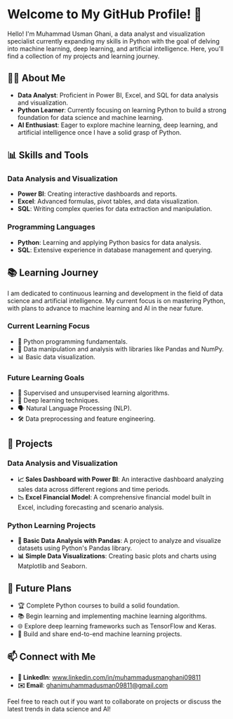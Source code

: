 # Welcome to My GitHub Profile! 🚀

Hello! I'm Muhammad Usman Ghani, a data analyst and visualization specialist currently expanding my skills in Python with the goal of delving into machine learning, deep learning, and artificial intelligence. Here, you'll find a collection of my projects and learning journey.

## 🧑‍💼 About Me

- **Data Analyst**: Proficient in Power BI, Excel, and SQL for data analysis and visualization.
- **Python Learner**: Currently focusing on learning Python to build a strong foundation for data science and machine learning.
- **AI Enthusiast**: Eager to explore machine learning, deep learning, and artificial intelligence once I have a solid grasp of Python.

## 📊 Skills and Tools

### Data Analysis and Visualization
- **Power BI**: Creating interactive dashboards and reports.
- **Excel**: Advanced formulas, pivot tables, and data visualization.
- **SQL**: Writing complex queries for data extraction and manipulation.

### Programming Languages
- **Python**: Learning and applying Python basics for data analysis.
- **SQL**: Extensive experience in database management and querying.

## 📚 Learning Journey

I am dedicated to continuous learning and development in the field of data science and artificial intelligence. My current focus is on mastering Python, with plans to advance to machine learning and AI in the near future.

### Current Learning Focus
- 🐍 Python programming fundamentals.
- 🧮 Data manipulation and analysis with libraries like Pandas and NumPy.
- 📊 Basic data visualization.

### Future Learning Goals
- 🤖 Supervised and unsupervised learning algorithms.
- 🧠 Deep learning techniques.
- 🗣️ Natural Language Processing (NLP).
- 🛠️ Data preprocessing and feature engineering.

## 🔧 Projects

### Data Analysis and Visualization
- **📈 Sales Dashboard with Power BI**: An interactive dashboard analyzing sales data across different regions and time periods.
- **📉 Excel Financial Model**: A comprehensive financial model built in Excel, including forecasting and scenario analysis.

### Python Learning Projects
- **🐼 Basic Data Analysis with Pandas**: A project to analyze and visualize datasets using Python's Pandas library.
- **📊 Simple Data Visualizations**: Creating basic plots and charts using Matplotlib and Seaborn.

## 🌱 Future Plans

- 🏆 Complete Python courses to build a solid foundation.
- 📚 Begin learning and implementing machine learning algorithms.
- 🌐 Explore deep learning frameworks such as TensorFlow and Keras.
- 🚀 Build and share end-to-end machine learning projects.

## 📫 Connect with Me

- **💼 LinkedIn**: www.linkedin.com/in/muhammadusmanghani09811
- **✉️ Email**: ghanimuhammadusman09811@gmail.com

Feel free to reach out if you want to collaborate on projects or discuss the latest trends in data science and AI!

